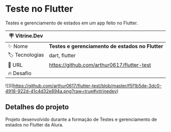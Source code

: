 # Teste no Flutter

Testes e gerenciamento de estados em um app feito no Flutter.

| :placard: Vitrine.Dev |     |
| -------------  | --- |
| :sparkles: Nome        | **Testes e gerenciamento de estados no Flutter**
| :label: Tecnologias | dart, flutter
| :rocket: URL         | https://github.com/arthur0617/flutter-test
| :fire: Desafio     | 

<!-- Inserir imagem com a #vitrinedev ao final do link -->
![]((https://github.com/arthur0617/flutter-test/blob/master/f5f1b5de-3dc0-4918-922d-41c4d32e894a.png?raw=true#vitrinedev)

## Detalhes do projeto

Projeto desenvolvido durante a formação de Testes e gerenciamento de estados no Flutter da Alura.
